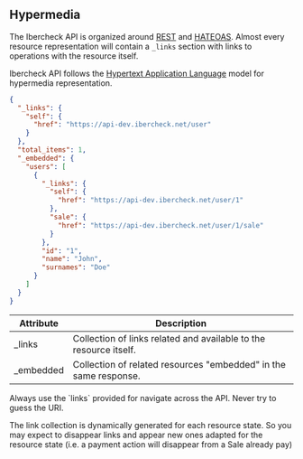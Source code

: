 ## Hypermedia

The Ibercheck API is organized around
[REST](http://en.wikipedia.org/wiki/Representational_State_Transfer) and
[HATEOAS](http://en.wikipedia.org/wiki/HATEOAS). Almost every resource representation will contain a `_links` section
with links to operations with the resource itself.

Ibercheck API follows the [Hypertext Application Language](https://tools.ietf.org/html/draft-kelly-json-hal-06) model
for hypermedia representation.

```json
{
  "_links": {
    "self": {
      "href": "https://api-dev.ibercheck.net/user"
    }
  },
  "total_items": 1,
  "_embedded": {
    "users": [
      {
        "_links": {
          "self": {
            "href": "https://api-dev.ibercheck.net/user/1"
          },
          "sale": {
            "href": "https://api-dev.ibercheck.net/user/1/sale"
          }
        },
        "id": "1",
        "name": "John",
        "surnames": "Doe"
      }
    ]
  }   
}
```

Attribute           | Description
-----------         | -----------
_links              | Collection of links related and available to the resource itself.
_embedded           | Collection of related resources "embedded" in the same response.

<aside class="warning">
  Always use the `links` provided for navigate across the API. Never try to guess the URI.
</aside>

The link collection is dynamically generated for each resource state. So you may expect to disappear links and appear
new ones adapted for the resource state (i.e. a payment action will disappear from a Sale already pay)
